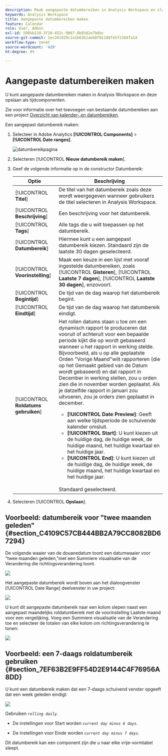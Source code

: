 ```yaml
---
description: Maak aangepaste datumbereiken in Analysis Workspace en sla deze op als tijdcomponenten.
keywords: Analysis Workspace
title: Aangepaste datumbereiken maken
feature: Calendar
role: User, Admin
exl-id: 586bb120-3f20-452c-9867-0b93d2e794bc
source-git-commit: 1ec261929c1a1b62b1aeb8f01189fe5f2368fa14
workflow-type: tm+mt
source-wordcount: '429'
ht-degree: 0%

---
```


# Aangepaste datumbereiken maken

U kunt aangepaste datumbereiken maken in Analysis Workspace en deze opslaan als tijdcomponenten.

Zie voor informatie over het toevoegen van bestaande datumbereiken aan een project [Overzicht van kalender- en datumbereiken](/help/analyze/analysis-workspace/components/calendar-date-ranges/calendar.md).

Een aangepast datumbereik maken:

1. Selecteer in Adobe Analytics **[!UICONTROL Components]** > **[!UICONTROL Date ranges]**.

   ![datumbereikpagina](assets/date-ranges.png)

1. Selecteren [!UICONTROL **Nieuw datumbereik maken**].

1. Geef de volgende informatie op in de constructor Datumbereik:

   | Optie | Beschrijving |
   |---------|----------|
   | [!UICONTROL **Titel**] | De titel van het datumbereik zoals deze wordt weergegeven wanneer gebruikers de titel selecteren in Analysis Workspace. |
   | [!UICONTROL **Beschrijving**] | Een beschrijving voor het datumbereik. |
   | [!UICONTROL **Tags**] | Alle tags die u wilt toepassen op het datumbereik. |
   | [!UICONTROL **Datumbereik**] | Hiermee kunt u een aangepast datumbereik kiezen. Standaard zijn de laatste 30 dagen geselecteerd. |
   | [!UICONTROL **Voorinstelling**] | Maak een keuze in een lijst met vooraf ingestelde datumbereiken, zoals [!UICONTROL **Gisteren**], [!UICONTROL **Laatste 7 dagen**], [!UICONTROL **Laatste 30 dagen**], enzovoort. |
   | [!UICONTROL **Begintijd**] | De tijd van de dag waarop het datumbereik begint. |
   | [!UICONTROL **Eindtijd**] | De tijd van de dag waarop het datumbereik eindigt. |
   | [!UICONTROL **Roldatums gebruiken**] | Het rollen datums staan u toe om een dynamisch rapport te produceren dat vooruit of achteruit voor een bepaalde periode kijkt die op wordt gebaseerd wanneer u het rapport in werking stelde. Bijvoorbeeld, als u op alle geplaatste Orden &quot;Vorige Maand&quot;wilt rapporteren (die op het Gemaakt gebied van de Datum wordt gebaseerd) en dat rapport in December in werking stellen, zou u orden zien die in november worden geplaatst. Als je datzelfde rapport in januari zou uitvoeren, zou je orders zien geplaatst in december.<ul><li>**[!UICONTROL Date Preview]**: Geeft aan welke tijdsperiode de schuivende kalender omsluit.</li><li>**[!UICONTROL Start]**: U kunt kiezen uit de huidige dag, de huidige week, de huidige maand, het huidige kwartaal en het huidige jaar.</li><li>**[!UICONTROL End]**: U kunt kiezen uit de huidige dag, de huidige week, de huidige maand, het huidige kwartaal en het huidige jaar.</li></ul><br>Standaard geselecteerd. |

1. Selecteren [!UICONTROL **Opslaan**].

## Voorbeeld: datumbereik voor &quot;twee maanden geleden&quot; {#section_C4109C57CB444BB2A79CC8082BD67294}

De volgende waaier van de douanedatum toont een datumwaaier voor &quot;twee maanden geleden,&quot;met een Summiere visualisatie van de Verandering die richtingsverandering toont.

![](assets/date-range-two-months-ago.png)

Het aangepaste datumbereik wordt boven aan het dialoogvenster [!UICONTROL Date Range] deelvenster in uw project:

![](assets/date-range-panel-two-months-ago.png)

U kunt dit aangepaste datumbereik naar een kolom slepen naast een aangepast maandelijks roldatumbereik met de voorinstelling Laatste maand voor een vergelijking. Voeg een Summiere visualisatie van de Verandering toe en selecteer de totalen van elke kolom om richtingsverandering te tonen:

![](assets/date-range-two-months-table.png)

## Voorbeeld: een 7-daags roldatumbereik gebruiken {#section_7EF63B2E9FF54D2E9144C4F76956A8DD}

U kunt een datumbereik maken dat een 7-daags schuivend venster opgeeft dat een week geleden eindigt:

![](assets/create_date_range.png)

Gebruiken *`rolling daily`*.

* De instellingen voor Start worden *`current day minus 6 days`*.

* De instellingen voor Einde worden *`current day minus 7 days`*.

Dit datumbereik kan een component zijn die u naar elke vrije-vormtabel sleept.
